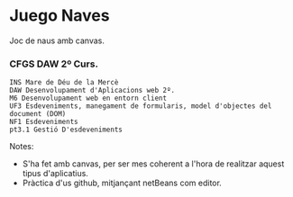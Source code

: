 # Juego Naves
Joc de naus amb canvas.

### CFGS DAW 2º Curs.
    INS Mare de Déu de la Mercè
    DAW Desenvolupament d'Aplicacions web 2º.
    M6 Desenvolupament web en entorn client
    UF3 Esdeveniments, manegament de formularis, model d'objectes del document (DOM)
    NF1 Esdeveniments
    pt3.1 Gestió D'esdeveniments

Notes: 
* S'ha fet amb canvas, per ser mes coherent a l'hora de realitzar aquest tipus d'aplicatius.
* Pràctica d'us github, mitjançant netBeans com editor.
